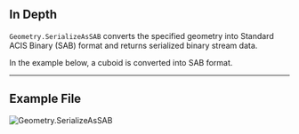 ## In Depth
`Geometry.SerializeAsSAB` converts the specified geometry into Standard ACIS Binary (SAB) format and returns serialized binary stream data.

In the example below, a cuboid is converted into SAB format.

___
## Example File

![Geometry.SerializeAsSAB](./Autodesk.DesignScript.Geometry.Geometry.SerializeAsSAB_img.jpg)
